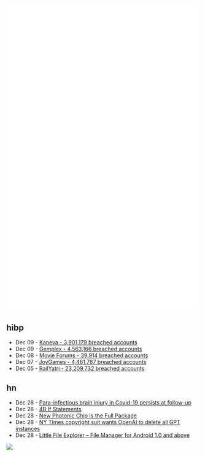 ![Metrics](https://raw.githubusercontent.com/phixion/phixion/master/metrics.svg)

## hibp

<!--
for https://github.com/phixion/phixion/blob/main/.github/workflows/feeds.yml
-->
<!--START_SECTION:haveibeenpwnd-->
- Dec 09 - [Kaneva - 3,901,179 breached accounts](https://haveibeenpwned.com/PwnedWebsites#Kaneva)
- Dec 09 - [Gemplex - 4,563,166 breached accounts](https://haveibeenpwned.com/PwnedWebsites#Gemplex)
- Dec 08 - [Movie Forums - 39,914 breached accounts](https://haveibeenpwned.com/PwnedWebsites#MovieForums)
- Dec 07 - [JoyGames - 4,461,787 breached accounts](https://haveibeenpwned.com/PwnedWebsites#JoyGames)
- Dec 05 - [RailYatri - 23,209,732 breached accounts](https://haveibeenpwned.com/PwnedWebsites#RailYatri)
<!--END_SECTION:haveibeenpwnd-->

## hn

<!--
for https://github.com/phixion/phixion/blob/main/.github/workflows/feeds.yml
-->
<!--START_SECTION:hn-->
- Dec 28 - [Para-infectious brain injury in Covid-19 persists at follow-up](https://www.nature.com/articles/s41467-023-42320-4)
- Dec 28 - [4B If Statements](https://andreasjhkarlsson.github.io//jekyll/update/2023/12/27/4-billion-if-statements.html)
- Dec 28 - [New Photonic Chip Is the Full Package](https://spectrum.ieee.org/photonic-chip)
- Dec 28 - [NY Times copyright suit wants OpenAI to delete all GPT instances](https://arstechnica.com/tech-policy/2023/12/ny-times-sues-open-ai-microsoft-over-copyright-infringement/)
- Dec 28 - [Little File Explorer – File Manager for Android 1.0 and above](https://github.com/martinmimigames/little-file-explorer)
<!--END_SECTION:hn-->

<!--
for https://yhype.me
-->
![](https://hit.yhype.me/github/profile?user_id=13013670)

